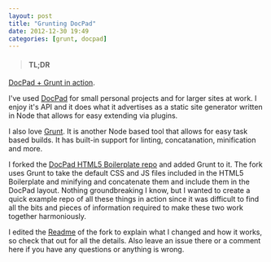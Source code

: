 ```yaml
---
layout: post
title: "Grunting DocPad"
date: 2012-12-30 19:49
categories: [grunt, docpad]
---
```


> #### TL;DR
[DocPad + Grunt in action](https://github.com/lukekarrys/html5-boilerplate.docpad).

I've used [DocPad](http://docpad.org) for small personal projects and for larger sites at work. I enjoy it's API and it does what it advertises as a static site generator written in Node that allows for easy extending via plugins.

I also love [Grunt](http://gruntjs.com). It is another Node based tool that allows for easy task based builds. It has built-in support for linting, concatanation, minification and more.

I forked the [DocPad HTML5 Boilerplate repo](https://github.com/lukekarrys/html5-boilerplate.docpad) and added Grunt to it. The fork uses Grunt to take the default CSS and JS files included in the HTML5 Boilerplate and minifying and concatenate them and include them in the DocPad layout. Nothing groundbreaking I know, but I wanted to create a quick example repo of all these things in action since it was difficult to find all the bits and pieces of information required to make these two work together harmoniously.

I edited the [Readme](https://github.com/lukekarrys/html5-boilerplate.docpad#html5-boilerplate-skeleton-for-docpad) of the fork to explain what I changed and how it works, so check that out for all the details. Also leave an issue there or a comment here if you have any questions or anything is wrong.



